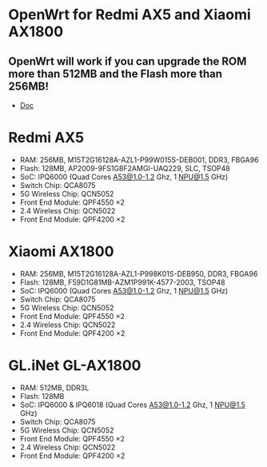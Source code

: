 # OpenWrt for Redmi AX5 and Xiaomi AX1800

## OpenWrt will work if you can upgrade the ROM more than 512MB and the Flash more than 256MB!

- [Doc](https://github.com/Lvellios/OpenWrt-AX5-AX1800/blob/main/Doc.md)

# Redmi AX5
- RAM: 256MB, M15T2G16128A-AZL1-P99W015S-DEB001, DDR3, FBGA96
- Flash: 128MB, AP2009-9FS1G8F2AMGI-UAQ229, SLC, TSOP48
- SoC: IPQ6000 (Quad Cores A53@1.0-1.2 Ghz, 1 NPU@1.5 GHz)
- Switch Chip: QCA8075
- 5G Wireless Chip: QCN5052
- Front End Module: QPF4550 ×2
- 2.4 Wireless Chip: QCN5022
- Front End Module: QPF4200 ×2

# Xiaomi AX1800
- RAM: 256MB, M15T2G16128A-AZL1-P998K01S-DEB950, DDR3, FBGA96
- Flash: 128MB, F59D1G81MB-AZM1P991K-4577-2003, TSOP48
- SoC: IPQ6000 (Quad Cores A53@1.0-1.2 Ghz, 1 NPU@1.5 GHz)
- Switch Chip: QCA8075
- 5G Wireless Chip: QCN5052
- Front End Module: QPF4550 ×2
- 2.4 Wireless Chip: QCN5022
- Front End Module: QPF4200 ×2

# GL.iNet GL-AX1800
- RAM: 512MB, DDR3L
- Flash: 128MB
- SoC: IPQ6000 & IPQ6018 (Quad Cores A53@1.0-1.2 Ghz, 1 NPU@1.5 GHz)
- Switch Chip: QCA8075
- 5G Wireless Chip: QCN5052
- Front End Module: QPF4550 ×2
- 2.4 Wireless Chip: QCN5022
- Front End Module: QPF4200 ×2